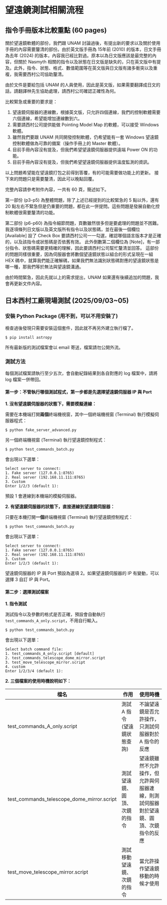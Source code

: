 # 望遠鏡測試相關流程

## 指令手冊版本比較重點 (60 pages)
關於望遠鏡軟體的部份，我們跟 UNAM 討論過後，有提出新的要求以及關於使用手冊的內容需要釐清的部份。由於英文版手冊為 15年前 (2010) 的版本，日文手冊為去年 (2024) 的版本，內容我已經比對過。原本以為日文版應該是最完整的內容，但關於 Nasmyth 相關的指令以及狀態在日文版是缺失的，只在英文版中有提及。此外，指令、狀態、格式、數值範圍等在英文版與日文版有諸多衝突以及重複，我需要西村公司協助釐清。

由於文件是要給包括 UNAM 的人員使用，因此是英文版，如果需要翻譯成日文的話，請翻譯林先生協助處理，請西村公司確認正確性為何。

比較緊急或重要的要求是：
1. 望遠鏡伺服器的連線數，根據英文版，只允許四個連線，我們的控制軟體需要六個連線，希望能增加連線數到六。
2. 需要請西村公司提供能做 Pointing Model Map 的軟體，可以接受 Windows 軟體。
3. 雖然我們要跟 UNAM 共同開發控制軟體，仍希望能有一套 Windows 望遠鏡控制軟體做為可靠的備案（操作手冊上的 Master 軟體）。
4. 目前手冊內容沒有提及，但我們希望望遠鏡伺服器提供遠端 Power ON 的功能。
5. 目前手冊內容沒有提及，但我們希望望遠鏡伺服器提供溫度監測的資訊。

以上問題希望能在望遠鏡打包之前得到答覆，有的可能需要做功能上的更新。
接下來的問題只是需要釐清，因此可以晚點回覆。

完整內容請參考附件內容，一共有 60 頁，簡述如下。

第一部份 (p3-p5) 為整體問題，除了上述已經提到的比較緊急的 5 點以外，還有 20 點左右不緊急但是仍重要的問題，都在此一併提問。這些問題是發展自動化控制軟體很需要釐清的功能。

第二部份 (p6-p60) 為指令細節問題，頁數雖然很多但是要處理的問題並不困難。我逐項條列日文版以及英文版所有指令以及狀態碼，並在最後一個欄位 [Available] 設了 Check Box 要請西村公司一一勾選，確認哪個語言版本才是正確的，以及該指令或狀態碼是否依舊有效。
此外倒數第二個欄位為 [Note]，有一部分指令、狀態碼需要更精確的理解，因此要請西村公司幫忙釐清並回答。
這部份的問題同樣很重要，因為伺服器會將數個望遠鏡狀態以組合的形式呈現在一組 HEX 碼中，就算我們能正確解碼，如果我們無法識別狀態碼對應的望遠鏡狀態是哪一種，那我們等於無法與望遠鏡溝通。

由於時間緊急，因此先就以上的需求提出，UNAM 如果還有後續追加的問題，我會再更新文件內容。


## 日本西村工廠現場測試 (2025/09/03~05)

### 安裝 Python Package (用不到，可以不用安裝了)
檢查過後發現只需要安裝這個套件，因此就不再另外建立執行檔了。
```
$ pip install astropy
```
所有最新版的測試檔案會以 email 寄送，檔案請勿公開外流。

### 測試方法

每個測試檔案請執行至少五次，會自動紀錄結果到各自對應的 log 檔案中，請將 log 檔案一併帶回。
<!-- 
總共有三個測試檔案：
| 測試檔案名稱 | 測試類型 |log 檔案名稱 |
| --- | --- | --- |
| test_commands_batch.py | 指令測試（測試輸入格式） | test_commands_batch.log |
| test_commands_highfreq.py | 壓力測試（短時間內送大量指令） | test_commands_highfreq.log | -->

#### 第一步：不管執行哪個測試程式，第一步都是先選擇望遠鏡伺服器 IP 與 Port

**1. 沒有望遠鏡伺服器的狀態下，需要模擬連線：**

需要在本機端打開**兩個**終端機視窗，其中一個終端機視窗 (Terminal) 執行模擬伺服器程式：
```
$ python fake_server_advanced.py
```
另一個終端機視窗 (Terminal) 執行望遠鏡控制程式：

```
$ python test_commands_batch.py
```

會出現以下選單：
```
Select server to connect:
1. Fake server (127.0.0.1:8765)
2. Real server (192.168.11.111:8765)
3. Custom
Enter 1/2/3 (default 1): 
```
預設 1 會連線到本機端的模擬伺服器。

**2. 有望遠鏡伺服器的狀態下，直接連線到望遠鏡伺服器：**

只要在本機打開**一個**終端機視窗 (Terminal) 執行望遠鏡控制程式：

```
$ python test_commands_batch.py
```
會出現以下選單：
```
Select server to connect:
1. Fake server (127.0.0.1:8765)
2. Real server (192.168.11.111:8765)
3. Custom
Enter 1/2/3 (default 1): 
```
望遠鏡伺服器的 IP 與 Port 預設為選項 2。如果望遠鏡伺服器的 IP 有變動，可以選擇 3 自訂 IP 與 Port。

#### 第二步：選擇測試檔案

**1. 指令測試**

測試指令以及參數的格式是否正確，預設會自動執行 `test_commands_A_only.script`，不用自行輸入。

```
$ python test_commands_batch.py
```
會出現以下選單：
```
Select batch command file:
1. test_commands_A_only.script [default]
2. test_commands_telescope_dome_mirror.script
3. test_move_telescope_mirror.script
4. custom
Enter 1/2/3/4 (default 1): 
```

**2. 三個檔案的使用時機說明如下：**

|檔名|作用|使用時機|
|-|-|-|
|test_commands_A_only.script|測試 A 指令 (望遠鏡狀態查詢) |不論望遠鏡是否允許操作，只測試伺服器對於 A 指令的反應|
|test_commands_telescope_dome_mirror.script|測試望遠鏡、圓頂、次鏡的指令|望遠鏡雖然不允許操作，但允許與伺服器連線，則測試伺服器對於望遠鏡、圓頂、次鏡指令的反應|
|test_move_telescope_mirror.script|測試移動望遠鏡、次鏡的指令|當允許操作望遠鏡移動的時候才使用|

<!--
**2. 壓力測試**

短時間內送大量指令，此為望遠鏡伺服器可容許最短時間。

```
$ python test_commands_highfreq.py
```

選擇完 伺服器 IP 與 Port 之後會出現 interval 選單，預設為 0.1 秒，請三個選單都測試：

```
Select interval:
1. 0.1 sec (100ms) [default]
2. 0.2 sec (200ms)
3. 0.05 sec (50ms)
Enter 1/2/3 (default 1): 
```
-->

